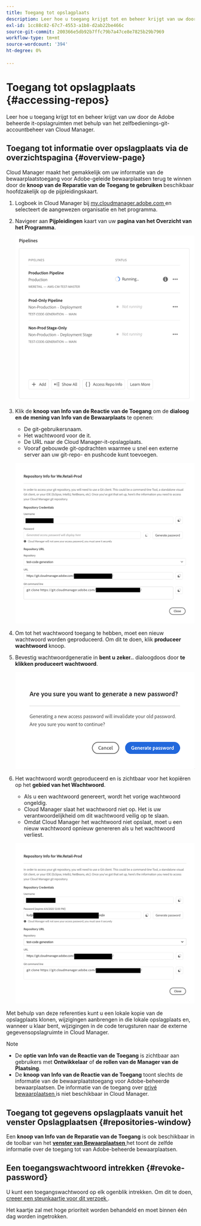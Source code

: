 ```yaml
---
title: Toegang tot opslagplaats
description: Leer hoe u toegang krijgt tot en beheer krijgt van uw door de Adobe beheerde it-opslagruimten met behulp van het zelfbedienings-git-accountbeheer van Cloud Manager.
exl-id: 1cc88c82-67c7-4553-a1b8-d2ab22be466c
source-git-commit: 200366e5db92b7ffc79b7a47ce8e7825b29b7969
workflow-type: tm+mt
source-wordcount: '394'
ht-degree: 0%

---
```


# Toegang tot opslagplaats {#accessing-repos}

Leer hoe u toegang krijgt tot en beheer krijgt van uw door de Adobe beheerde it-opslagruimten met behulp van het zelfbedienings-git-accountbeheer van Cloud Manager.

## Toegang tot informatie over opslagplaats via de overzichtspagina {#overview-page}

Cloud Manager maakt het gemakkelijk om uw informatie van de bewaarplaatstoegang voor Adobe-geleide bewaarplaatsen terug te winnen door de **knoop van de Reparatie van de Toegang te gebruiken** beschikbaar hoofdzakelijk op de pijpleidingskaart.

1. Logboek in Cloud Manager bij [ my.cloudmanager.adobe.com ](https://my.cloudmanager.adobe.com/) en selecteert de aangewezen organisatie en het programma.

1. Navigeer aan **Pijpleidingen** kaart van uw **pagina van het Overzicht van het Programma**.

   ![ de knoop van Info van de Reparatie van de Toegang op de kaart van Milieu ](assets/pipelines-card.png)

1. Klik de **knoop van Info van de Reactie van de Toegang** om de **dialoog en de mening van Info van de Bewaarplaats** te openen:

   * De git-gebruikersnaam.
   * Het wachtwoord voor de it.
   * De URL naar de Cloud Manager-it-opslagplaats.
   * Vooraf gebouwde git-opdrachten waarmee u snel een externe server aan uw git-repo- en pushcode kunt toevoegen.

   ![ het venster van Info van de Bewaarplaats ](assets/access-repo-info.png)

1. Om tot het wachtwoord toegang te hebben, moet een nieuw wachtwoord worden geproduceerd. Om dit te doen, klik **produceer wachtwoord** knoop.

1. Bevestig wachtwoordgeneratie in **bent u zeker..** dialoogdoos door **te klikken produceert wachtwoord**.

   ![ Bevestig wachtwoordgeneratie ](assets/confirm-password-generation.png)

1. Het wachtwoord wordt geproduceerd en is zichtbaar voor het kopiëren op het **gebied van het Wachtwoord**.

   * Als u een wachtwoord genereert, wordt het vorige wachtwoord ongeldig.
   * Cloud Manager slaat het wachtwoord niet op. Het is uw verantwoordelijkheid om dit wachtwoord veilig op te slaan.
   * Omdat Cloud Manager het wachtwoord niet opslaat, moet u een nieuw wachtwoord opnieuw genereren als u het wachtwoord verliest.

   ![ Voorbeeld van een geproduceerd wachtwoord ](assets/generated-password.png)

Met behulp van deze referenties kunt u een lokale kopie van de opslagplaats klonen, wijzigingen aanbrengen in die lokale opslagplaats en, wanneer u klaar bent, wijzigingen in de code terugsturen naar de externe gegevensopslagruimte in Cloud Manager.

>[!NOTE]
>
>* De **optie van Info van de Reactie van de Toegang** is zichtbaar aan gebruikers met **Ontwikkelaar** of **de rollen van de Manager van de Plaatsing**.
>* De **knoop van Info van de Reactie van de Toegang** toont slechts de informatie van de bewaarplaatstoegang voor Adobe-beheerde bewaarplaatsen. De informatie van de toegang over [ privé bewaarplaatsen ](private-repositories.md) is niet beschikbaar in Cloud Manager.

## Toegang tot gegevens opslagplaats vanuit het venster Opslagplaatsen {#repositories-window}

Een **knoop van Info van de Reparatie van de Toegang** is ook beschikbaar in de toolbar van het [**venster van Bewaarplaatsen** ](managing-repositories.md) het toont de zelfde informatie over de toegang tot van Adobe-beheerde bewaarplaatsen.

## Een toegangswachtwoord intrekken {#revoke-password}

U kunt een toegangswachtwoord op elk ogenblik intrekken. Om dit te doen, [ creeer een steunkaartje voor dit verzoek ](https://experienceleague.adobe.com/?support-solution=Experience+Manager&amp;support-tab=home#support).

Het kaartje zal met hoge prioriteit worden behandeld en moet binnen één dag worden ingetrokken.
